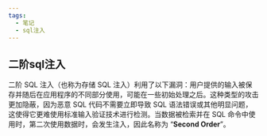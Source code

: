 ```yaml
---
tags:
  - 笔记
  - sql注入
---
```

## 二阶sql注入

二阶 SQL 注入（也称为存储 SQL 注入）利用了以下漏洞：用户提供的输入被保存并随后在应用程序的不同部分使用，可能在一些初始处理之后。这种类型的攻击更加隐蔽，因为恶意 SQL 代码不需要立即导致 SQL 语法错误或其他明显问题，这使得它更难使用标准输入验证技术进行检测。当数据被检索并在 SQL 命令中使用时，第二次使用数据时，会发生注入，因此名称为 “**Second Order**”。

